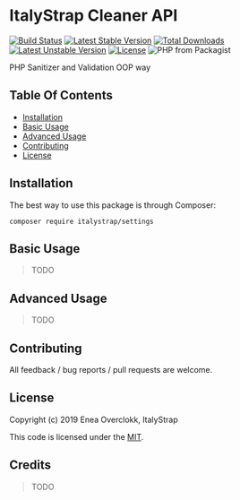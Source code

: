 # ItalyStrap Cleaner API

[![Build Status](https://travis-ci.org/ItalyStrap/settings.svg?branch=master)](https://travis-ci.org/ItalyStrap/settings)
[![Latest Stable Version](https://img.shields.io/packagist/v/italystrap/settings.svg)](https://packagist.org/packages/italystrap/settings)
[![Total Downloads](https://img.shields.io/packagist/dt/italystrap/settings.svg)](https://packagist.org/packages/italystrap/settings)
[![Latest Unstable Version](https://img.shields.io/packagist/vpre/italystrap/settings.svg)](https://packagist.org/packages/italystrap/settings)
[![License](https://img.shields.io/packagist/l/italystrap/settings.svg)](https://packagist.org/packages/italystrap/settings)
![PHP from Packagist](https://img.shields.io/packagist/php-v/italystrap/settings)

PHP Sanitizer and Validation OOP way

## Table Of Contents

* [Installation](#installation)
* [Basic Usage](#basic-usage)
* [Advanced Usage](#advanced-usage)
* [Contributing](#contributing)
* [License](#license)

## Installation

The best way to use this package is through Composer:

```CMD
composer require italystrap/settings
```

## Basic Usage

> TODO

## Advanced Usage

> TODO

## Contributing

All feedback / bug reports / pull requests are welcome.

## License

Copyright (c) 2019 Enea Overclokk, ItalyStrap

This code is licensed under the [MIT](LICENSE).

## Credits

> TODO